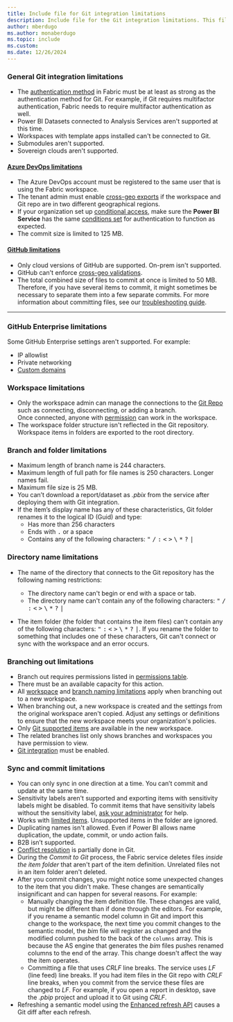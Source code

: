 ```yaml
---
title: Include file for Git integration limitations
description: Include file for the Git integration limitations. This file is referenced in this repo and also in an article in the Power BI repo.
author: mberdugo
ms.author: monaberdugo
ms.topic: include
ms.custom: 
ms.date: 12/26/2024
---
```


### General Git integration limitations

- The [authentication method](/entra/identity/authentication/concept-authentication-methods-manage#authentication-methods-policy) in Fabric must be at least as strong as the authentication method for Git. For example, if Git requires multifactor authentication, Fabric needs to require multifactor authentication as well.
- Power BI Datasets connected to Analysis Services aren't supported at this time.
- Workspaces with template apps installed can't be connected to Git.
- Submodules aren't supported.
- Sovereign clouds aren't supported.

#### [Azure DevOps limitations](#tab/azure-devops)

- The Azure DevOps account must be registered to the same user that is using the Fabric workspace.
- The tenant admin must enable [cross-geo exports](/fabric/admin/git-integration-admin-settings#users-can-export-items-to-git-repositories-in-other-geographical-locations-preview) if the workspace and Git repo are in two different geographical regions.
- If your organization set up [conditional access](/appcenter/general/configuring-aad-conditional-access), make sure the **Power BI Service** has the same [conditions set](/fabric/security/security-conditional-access) for authentication to function as expected.
- The commit size is limited to 125 MB.

#### [GitHub limitations](#tab/github)

- Only cloud versions of GitHub are supported. On-prem isn't supported.
- GitHub can't enforce [cross-geo validations](/fabric/admin/git-integration-admin-settings#users-can-export-items-to-git-repositories-in-other-geographical-locations-preview).
- The total combined size of files to commit at once is limited to 50 MB. Therefore, if you have several items to commit, it might sometimes be necessary to separate them into a few separate commits. For more information about committing files, see our [troubleshooting guide](/fabric/cicd/troubleshoot-cicd#maximum-commit-size-exceeded).

---

### GitHub Enterprise limitations

Some GitHub Enterprise settings aren't supported. For example:

- IP allowlist
- Private networking
- [Custom domains](https://docs.github.com/pages/configuring-a-custom-domain-for-your-github-pages-site)

### Workspace limitations

- Only the workspace admin can manage the connections to the [Git Repo](/azure/devops/repos/get-started) such as connecting, disconnecting, or adding a branch.  
Once connected, anyone with [permission](/fabric/cicd/git-integration/git-integration-process#permissions) can work in the workspace.  
- The workspace folder structure isn't reflected in the Git repository. Workspace items in folders are exported to the root directory.

### Branch and folder limitations

- Maximum length of branch name is 244 characters.
- Maximum length of full path for file names is 250 characters. Longer names fail.
- Maximum file size is 25 MB.
- You can’t download a report/dataset as *.pbix* from the service after deploying them with Git integration.
- If the item’s display name has any of these characteristics, Git folder renames it to the logical ID (Guid) and type:
  - Has more than 256 characters
  - Ends with <kbd>.</kbd> or a space
  - Contains any of the following characters: <kbd>"</kbd> <kbd>/</kbd> <kbd>:</kbd> <kbd><</kbd> <kbd>></kbd> <kbd>\\</kbd> <kbd>*</kbd> <kbd>?</kbd> <kbd>|</kbd>

### Directory name limitations

- The name of the directory that connects to the Git repository has the following naming restrictions:

  - The directory name can't begin or end with a space or tab.
  - The directory name can't contain any of the following characters: <kbd>"</kbd> <kbd>/</kbd> <kbd>:</kbd> <kbd><</kbd> <kbd>></kbd> <kbd>\\</kbd> <kbd>*</kbd> <kbd>?</kbd> <kbd>|</kbd>

- The item folder (the folder that contains the item files) can't contain any of the following characters: <kbd>"</kbd> <kbd>:</kbd> <kbd><</kbd> <kbd>></kbd> <kbd>\\</kbd> <kbd>*</kbd> <kbd>?</kbd> <kbd>|</kbd>. If you rename the folder to something that includes one of these characters, Git can't connect or sync with the workspace and an error occurs.

### Branching out limitations

- Branch out requires permissions listed in [permissions table](/fabric/cicd/git-integration/git-integration-process#fabric-permissions-needed-for-common-operations).
- There must be an available capacity for this action.
- All [workspace](#workspace-limitations) and [branch naming limitations](#branch-and-folder-limitations) apply when branching out to a new workspace.
- When branching out, a new workspace is created and the settings from the original workspace aren't copied. Adjust any settings or definitions to ensure that the new workspace meets your organization's policies.
- Only [Git supported items](/fabric/cicd/git-integration/intro-to-git-integration#supported-items) are available in the new workspace.
- The related branches list only shows branches and workspaces you have permission to view.
- [Git integration](/fabric/admin/git-integration-admin-settings) must be enabled.

### Sync and commit limitations

- You can only sync in one direction at a time. You can’t commit and update at the same time.
- Sensitivity labels aren't supported and exporting items with sensitivity labels might be disabled. To commit items that have sensitivity labels without the sensitivity label, [ask your administrator](/fabric/admin/git-integration-admin-settings#users-can-export-workspace-items-with-applied-sensitivity-labels-to-git-repositories-preview) for help.
- Works with [limited items](/fabric/cicd/git-integration/intro-to-git-integration#supported-items). Unsupported items in the folder are ignored.
- Duplicating names isn't allowed. Even if Power BI allows name duplication, the update, commit, or undo action fails.
- B2B isn’t supported.
- [Conflict resolution](/fabric/cicd/git-integration/conflict-resolution) is partially done in Git.
- During the *Commit to Git* process, the Fabric service deletes files *inside the item folder* that aren't part of the item definition. Unrelated files not in an item folder aren't deleted.
- After you commit changes, you might notice some unexpected changes to the item that you didn't make. These changes are semantically insignificant and can happen for several reasons. For example:
  - Manually changing the item definition file. These changes are valid, but might be different than if done through the editors. For example, if you rename a semantic model column in Git and import this change to the workspace, the next time you commit changes to the semantic model, the *bim* file will register as changed and the modified column pushed to the back of the `columns` array. This is because the AS engine that generates the *bim* files pushes renamed columns to the end of the array. This change doesn't affect the way the item operates.
  - Committing a file that uses *CRLF* line breaks. The service uses *LF* (line feed) line breaks. If you had item files in the Git repo with *CRLF* line breaks, when you commit from the service these files are changed to *LF*. For example, if you open a report in desktop, save the *.pbip* project and upload it to Git using *CRLF*.
- Refreshing a semantic model using the [Enhanced refresh API](/power-bi/connect-data/asynchronous-refresh) causes a Git diff after each refresh.
